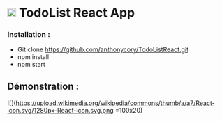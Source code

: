 # <img style="width: 20px" src="https://upload.wikimedia.org/wikipedia/commons/thumb/a/a7/React-icon.svg/1280px-React-icon.svg.png"> TodoList React App

### Installation :
- Git clone https://github.com/anthonycory/TodoListReact.git <br>
- npm install
- npm start

## Démonstration :

![](https://upload.wikimedia.org/wikipedia/commons/thumb/a/a7/React-icon.svg/1280px-React-icon.svg.png =100x20)
